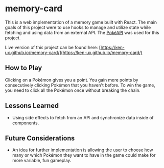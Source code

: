 # memory-card

This is a web implementation of a memory game built with React. The main goals of this project were to use hooks to manage and utilize state while fetching and using data from an external API. The [PokéAPI](https://pokeapi.co/) was used for this project.

Live version of this project can be found here: [https://ken-ux.github.io/memory-card/](https://ken-ux.github.io/memory-card/)

## How to Play

Clicking on a Pokémon gives you a point. You gain more points by consecutively clicking Pokémon that you haven't before. To win the game, you need to click all the Pokémon once without breaking the chain.

## Lessons Learned

- Using side effects to fetch from an API and synchronize data inside of components.

## Future Considerations

- An idea for further implementation is allowing the user to choose how many or which Pokémon they want to have in the game could make for more variable, fun gameplay.
